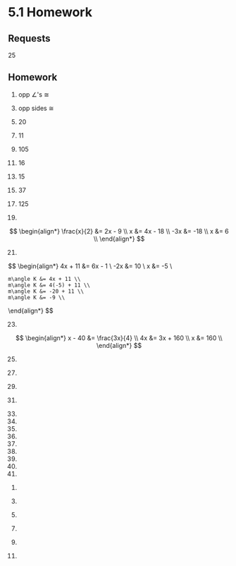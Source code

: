# 5.1 Homework

## Requests

25

## Homework

1. opp $\angle$'s $\cong$

$$ $$

3. opp sides $\cong$

$$ $$

5. $20$

$$ $$

7. $11$

$$ $$

9. $105$

$$ $$

11. $16$

$$ $$

13. $15$

$$ $$

15. $37$

$$ $$

17. $125$

$$ $$

19.

$$
  \begin{align*}
    \frac{x}{2} &= 2x - 9 \\
              x &= 4x - 18 \\
            -3x &= -18 \\
              x &= 6 \\
  \end{align*}
$$

21.

$$
  \begin{align*}
    4x + 11 &= 6x - 1 \\
        -2x &= 10 \\
          x &= -5 \\

    m\angle K &= 4x + 11 \\
    m\angle K &= 4(-5) + 11 \\
    m\angle K &= -20 + 11 \\
    m\angle K &= -9 \\
  \end{align*}
$$

23.

$$
  \begin{align*}
    x - 40 &= \frac{3x}{4} \\
        4x &= 3x + 160 \\
         x &= 160 \\
  \end{align*}
$$

25.

$$ $$

27.

$$ $$

29.

$$ $$

31.

$$ $$

33.
34.
35.
36.
37.
38.
39.
40.
41.

$$ $$

1.

$$ $$

3.

$$ $$

5.

$$ $$

7.

$$ $$

9.

$$ $$

11.
